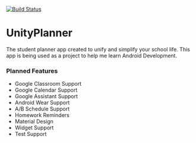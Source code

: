 [![Build Status](https://travis-ci.org/nbd9/UnityPlanner.svg?branch=master)](https://travis-ci.org/nbd9/UnityPlanner)
# UnityPlanner
The student planner app created to unify and simplify your school life.
This app is being used as a project to help me learn Android Development.

### Planned Features
- Google Classroom Support
- Google Calendar Support
- Google Assistant Support
- Android Wear Support
- A/B Schedule Support
- Homework Reminders
- Material Design
- Widget Support
- Test Support
